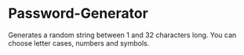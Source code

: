 # Password-Generator
Generates a random string between 1 and 32 characters long.
You can choose letter cases, numbers and symbols.
